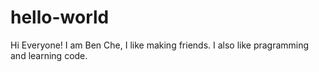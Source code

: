 # hello-world

Hi Everyone!
I am Ben Che, I like making friends.
I also like pragramming and learning code.
